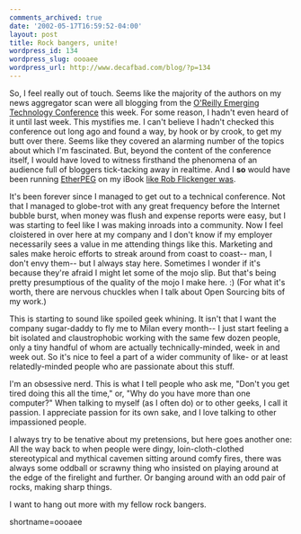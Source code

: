 ```yaml
---
comments_archived: true
date: '2002-05-17T16:59:52-04:00'
layout: post
title: Rock bangers, unite!
wordpress_id: 134
wordpress_slug: oooaee
wordpress_url: http://www.decafbad.com/blog/?p=134
---
```

<p>So, I feel really out of touch.  Seems like the majority of the authors on my news aggregator scan were all blogging from the <a href="http://conferences.oreillynet.com/etcon2002/">O'Reilly Emerging Technology Conference</a> this week.  For some reason, I hadn't even heard of it until last week.  This mystifies me.  I can't believe I hadn't checked this conference out long ago and found a way, by hook or by crook, to get my butt over there.  Seems like they covered an alarming number of the topics about which I'm fascinated.  But, beyond the content of the conference itself, I would have loved to witness firsthand the phenomena of an audience full of bloggers tick-tacking away in realtime.  And I <b>so</b> would have been running <a href="http://www.etherpeg.org/">EtherPEG</a> on my iBook <a href="http://www.oreillynet.com/1414.html">like Rob Flickenger was</a>.</p>
<p>It's been forever since I managed to get out to a technical conference.  Not that I managed to globe-trot with any great frequency before the Internet bubble burst, when money was flush and expense reports were easy, but I was starting to feel like I was making inroads into a community.  Now I feel cloistered in over here at my company and I don't know if my employer necessarily sees a value in me attending things like this.  Marketing and sales make heroic efforts to streak around from coast to coast-- man, I don't envy them-- but I always stay here.  Sometimes I wonder if it's because they're afraid I might let some of the mojo slip.  But that's being pretty presumptious of the quality of the mojo I make here.  :)  (For what it's worth, there are nervous chuckles when I talk about Open Sourcing bits of my work.)</p>
<p>This is starting to sound like spoiled geek whining.  It isn't that I want the company sugar-daddy to fly me to Milan every month-- I just start feeling a bit isolated and claustrophobic working with the same few dozen people, only a tiny handful of whom are actually technically-minded, week in and week out.  So it's nice to feel a part of a wider community of like- or at least relatedly-minded people who are passionate about this stuff.  </p>
<p>I'm an obsessive nerd.  This is what I tell people who ask me, "Don't you get tired doing this all the time," or, "Why do you have more than one computer?"  When talking to myself (as I often do) or to other geeks, I call it passion.  I appreciate passion for its own sake, and I love talking to other impassioned people.</p>
<p>I always try to be tenative about my pretensions, but here goes another one:  All the way back to when people were dingy, loin-cloth-clothed stereotypical and mythical cavemen sitting around comfy fires, there was always some oddball or scrawny thing who insisted on playing around at the edge of the firelight and further.  Or banging around with an odd pair of rocks, making sharp things.  </p>
<p>I want to hang out more with my fellow rock bangers.</p>
<!--more-->
shortname=oooaee
